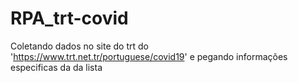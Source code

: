 # RPA_trt-covid
Coletando dados no site do trt do 'https://www.trt.net.tr/portuguese/covid19' e pegando informações especificas da da lista  
